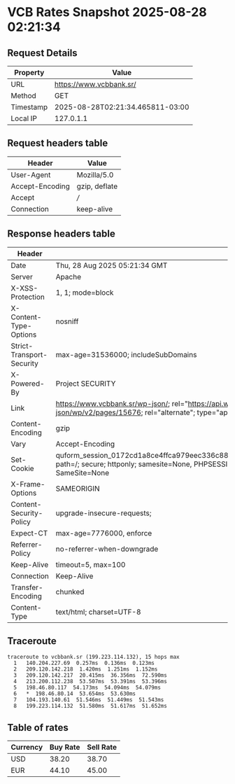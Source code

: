 # VCB Rates Snapshot 2025-08-28 02:21:34
## Request Details

| Property | Value |
|----------|-------|
| URL | https://www.vcbbank.sr/ |
| Method | GET |
| Timestamp | 2025-08-28T02:21:34.465811-03:00 |
| Local IP | 127.0.1.1 |
    
## Request headers table

| Header | Value |
|--------|-------|
| User-Agent | Mozilla/5.0 |
| Accept-Encoding | gzip, deflate |
| Accept | */* |
| Connection | keep-alive |

    
## Response headers table
| Header | Value |
|--------|-------|
| Date | Thu, 28 Aug 2025 05:21:34 GMT |
| Server | Apache |
| X-XSS-Protection | 1, 1; mode=block |
| X-Content-Type-Options | nosniff |
| Strict-Transport-Security | max-age=31536000; includeSubDomains |
| X-Powered-By | Project SECURITY |
| Link | <https://www.vcbbank.sr/wp-json/>; rel="https://api.w.org/", <https://www.vcbbank.sr/wp-json/wp/v2/pages/15676>; rel="alternate"; type="application/json", <https://www.vcbbank.sr/>; rel=shortlink |
| Content-Encoding | gzip |
| Vary | Accept-Encoding |
| Set-Cookie | quform_session_0172cd1a8ce4ffca979eec336c8836d5=7JbOgHD90nE1oYlmz6YmQDQkc5HXHIAdn9bDUA5v; path=/; secure; httponly; samesite=None, PHPSESSID=c3b6dc86b407a3c5de67db2e2cd139e1; path=/; secure; SameSite=None |
| X-Frame-Options | SAMEORIGIN |
| Content-Security-Policy | upgrade-insecure-requests; |
| Expect-CT | max-age=7776000, enforce |
| Referrer-Policy | no-referrer-when-downgrade |
| Keep-Alive | timeout=5, max=100 |
| Connection | Keep-Alive |
| Transfer-Encoding | chunked |
| Content-Type | text/html; charset=UTF-8 |

## Traceroute 

```
traceroute to vcbbank.sr (199.223.114.132), 15 hops max
  1   140.204.227.69  0.257ms  0.136ms  0.123ms 
  2   209.120.142.218  1.420ms  1.251ms  1.152ms 
  3   209.120.142.217  20.415ms  36.356ms  72.590ms 
  4   213.200.112.238  53.507ms  53.391ms  53.396ms 
  5   198.46.80.117  54.173ms  54.094ms  54.079ms 
  6   *  198.46.80.14  53.654ms  53.630ms 
  7   104.193.140.61  51.546ms  51.449ms  51.543ms 
  8   199.223.114.132  51.580ms  51.617ms  51.652ms 

```


## Table of rates

| Currency | Buy Rate | Sell Rate |
|----------|----------|-----------|
| USD | 38.20 | 38.70 |
| EUR | 44.10 | 45.00 |

